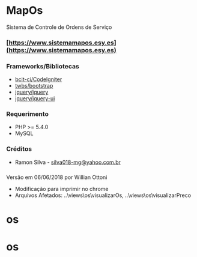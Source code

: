# MapOs 
Sistema de Controle de Ordens de Serviço
### [https://www.sistemamapos.esy.es](https://www.sistemamapos.esy.es)


### Frameworks/Bibliotecas
* [bcit-ci/CodeIgniter](https://github.com/bcit-ci/CodeIgniter)
* [twbs/bootstrap](https://github.com/twbs/bootstrap) 
* [jquery/jquery](https://github.com/jquery/jquery) 
* [jquery/jquery-ui](https://github.com/jquery/jquery-ui) 

### Requerimento
* PHP >= 5.4.0
* MySQL

### Créditos
* Ramon Silva - silva018-mg@yahoo.com.br

###
Versão em 06/06/2018 por Willian Ottoni
- Modificação para imprimir no chrome
- Arquivos Afetados: ..\views\os\visualizarOs, ..\views\os\visualizarPreco
# os
# os


